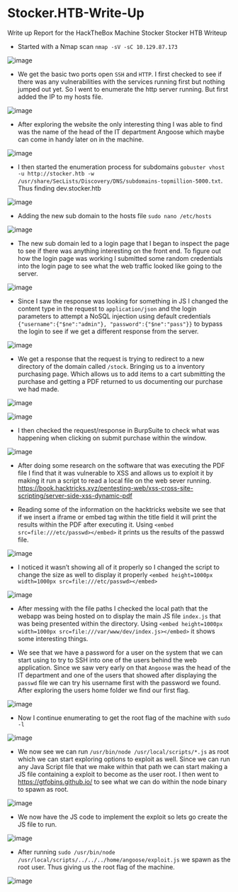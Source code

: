 # Stocker.HTB-Write-Up
Write up Report for the HackTheBox Machine Stocker
Stocker HTB Writeup

- Started with a Nmap scan `nmap -sV -sC 10.129.87.173`

![image](https://user-images.githubusercontent.com/61332852/226727064-2a9bfc88-936a-4366-a85d-42f4d4ad5f62.png)

- We get the basic two ports open `SSH` and `HTTP`. I first checked to see if there was any vulnerabilities with the services running first but nothing jumped out yet. So I went to enumerate the http server running. But first added the IP to my hosts file. 

![image](https://user-images.githubusercontent.com/61332852/226728036-fb25bf70-d75f-48ec-af3e-0556a0e99245.png)


- After exploring the website the only interesting thing I was able to find was the name of the head of the IT department Angoose which maybe can come in handy later on in the machine.  

![image](https://user-images.githubusercontent.com/61332852/226728119-f5be5d09-3c30-4939-a343-21ac1dcfe3c0.png)


- I then started the enumeration process for subdomains `gobuster vhost -u http://stocker.htb -w /usr/share/SecLists/Discovery/DNS/subdomains-topmillion-5000.txt`. Thus finding dev.stocker.htb 

![image](https://user-images.githubusercontent.com/61332852/226728245-29a27347-35b4-4899-bf3e-87bcbc14bc3f.png)


- Adding the new sub domain to the hosts file `sudo nano /etc/hosts`
 
![image](https://user-images.githubusercontent.com/61332852/226728689-fb45bed0-5580-4350-bc5a-6a46adc81627.png)
 

- The new sub domain led to a login page that I began to inspect the page to see if there was anything interesting on the front end. To figure out how the login page was working I submitted some random credentials into the login page to see what the web traffic looked like going to the server.

![image](https://user-images.githubusercontent.com/61332852/226729130-9d88ef0a-466b-46d4-b632-270bd2702b36.png)


- Since I saw the response was looking for something in JS I changed the content type in the request to `application/json` and the login parameters to attempt a NoSQL injection using default credentials `{"username":{"$ne":"admin"}, "password":{"$ne":"pass"}}` to bypass the login to see if we get a different response from the server. 

![image](https://user-images.githubusercontent.com/61332852/226729345-eb55e8e9-35c3-404c-8dc8-b04489043589.png)


- We get a response that the request is trying to redirect to a new directory of the domain called `/stock`. Bringing us to a inventory purchasing page. Which allows us to add items to a cart submitting the purchase and getting a PDF returned to us documenting our purchase we had made.  

![image](https://user-images.githubusercontent.com/61332852/226729554-4b5388b2-d2aa-46c6-b30d-1fac90164ca0.png)

![image](https://user-images.githubusercontent.com/61332852/226729596-18817d36-bd9a-4617-a8d6-4203efd08846.png)


- I then checked the request/response in BurpSuite to check what was happening when clicking on submit purchase within the window.  

![image](https://user-images.githubusercontent.com/61332852/226729700-53f38a85-d23a-456f-bc97-9bbf8687d90d.png)


- After doing some research on the software that was executing the PDF file I find that it was vulnerable to XSS and allows us to exploit it by making it run a script to read a local file on the web sever running. https://book.hacktricks.xyz/pentesting-web/xss-cross-site-scripting/server-side-xss-dynamic-pdf

- Reading some of the information on the hacktricks website we see that if we insert a iframe or embed tag within the title field it will print the results within the PDF after executing it. Using `<embed src=file:///etc/passwd></embed>` it prints us the results of the passwd file.

![image](https://user-images.githubusercontent.com/61332852/226730201-f663270e-9e01-4e53-8f50-9a9423edab19.png)

- I noticed it wasn’t showing all of it properly so I changed the script to change the size as well to display it properly `<embed height=1000px width=1000px src=file:///etc/passwd></embed>`

![image](https://user-images.githubusercontent.com/61332852/226730331-e42e9482-e596-4b3a-8b78-c2ed4eb2976d.png)


- After messing with the file paths I checked the local path that the webapp was being hosted on to display the main JS file `index.js` that was being presented within the directory. Using `<embed height=1000px width=1000px src=file:///var/www/dev/index.js></embed>` it shows some interesting things.  

- We see that we have a password for a user on the system that we can start using to try to SSH into one of the users behind the web application. Since we saw very early on that `Angoose` was the head of the IT department and one of the users that showed after displaying the `passwd` file we can try his username first with the password we found. After exploring the users home folder we find our first flag.

![image](https://user-images.githubusercontent.com/61332852/226730781-29be338c-d6ae-4bc1-9922-7d2daf3af9cb.png)
 

- Now I continue enumerating to get the root flag of the machine with `sudo -l` 

![image](https://user-images.githubusercontent.com/61332852/226730967-cb106ab5-86bf-43f5-870c-6cb56fdc028d.png)

- We now see we can run `/usr/bin/node /usr/local/scripts/*.js` as root which we can start exploring options to exploit as well. Since we can run any Java Script file that we make within that path we can start making a JS file containing a exploit to become as the user root. I then went to https://gtfobins.github.io/ to see what we can do within the node binary to spawn as root.  

![image](https://user-images.githubusercontent.com/61332852/226731501-7ede49a4-9f86-4a5c-9d6f-6888ed4476f9.png)


- We now have the JS code to implement the exploit so lets go create the JS file to run.  

![image](https://user-images.githubusercontent.com/61332852/226731598-e14962c5-bcf7-4014-bd54-5392916c01a1.png)


- After running `sudo /usr/bin/node /usr/local/scripts/../../../home/angoose/exploit.js` we spawn as the root user. Thus giving us the root flag of the machine. 

![image](https://user-images.githubusercontent.com/61332852/226731705-39a5bf44-bd17-4b1d-9eaf-54c5672ae670.png)
 
